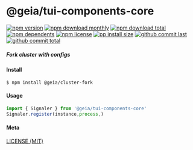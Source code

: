 # @geia/tui-components-core

[![npm version][badge-npm-version]][url-npm]
[![npm download monthly][badge-npm-download-monthly]][url-npm]
[![npm download total][badge-npm-download-total]][url-npm]
[![npm dependents][badge-npm-dependents]][url-github]
[![npm license][badge-npm-license]][url-npm]
[![pp install size][badge-pp-install-size]][url-pp]
[![github commit last][badge-github-last-commit]][url-github]
[![github commit total][badge-github-commit-count]][url-github]

[//]: <> (Shields)
[badge-npm-version]: https://flat.badgen.net/npm/v/@geia/cluster-fork
[badge-npm-download-monthly]: https://flat.badgen.net/npm/dm/@geia/cluster-fork
[badge-npm-download-total]:https://flat.badgen.net/npm/dt/@geia/cluster-fork
[badge-npm-dependents]: https://flat.badgen.net/npm/dependents/@geia/cluster-fork
[badge-npm-license]: https://flat.badgen.net/npm/license/@geia/cluster-fork
[badge-pp-install-size]: https://flat.badgen.net/packagephobia/install/@geia/cluster-fork
[badge-github-last-commit]: https://flat.badgen.net/github/last-commit/hoyeungw/geia
[badge-github-commit-count]: https://flat.badgen.net/github/commits/hoyeungw/geia

[//]: <> (Link)
[url-npm]: https://npmjs.org/package/@geia/cluster-fork
[url-pp]: https://packagephobia.now.sh/result?p=@geia/cluster-fork
[url-github]: https://github.com/hoyeungw/geia

##### Fork cluster with configs

#### Install
```console
$ npm install @geia/cluster-fork
```

#### Usage
```js
import { Signaler } from '@geia/tui-components-core'
Signaler.register(instance,process,)
```

#### Meta
[LICENSE (MIT)](LICENSE)
